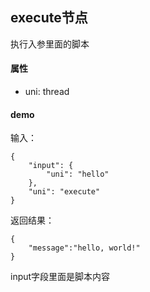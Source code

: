 ## execute节点

执行入参里面的脚本

#### 属性
- uni: thread

#### demo
输入：
```
{
    "input": {
        "uni": "hello"
    },
    "uni": "execute"
}
```
返回结果：
```
{
	"message":"hello, world!"
}
```
input字段里面是脚本内容